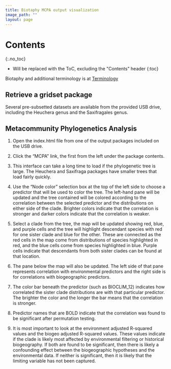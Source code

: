 ```yaml
---
title: Biotaphy MCPA output visualization
image_path: ""
layout: page
---
```


# Contents
{:.no_toc}

* Will be replaced with the ToC, excluding the "Contents" header
{:toc}

Biotaphy and additional terminology is at [Terminology](/terms)

## Retrieve a gridset package

Several pre-subsetted datasets are available from the provided 
USB drive, including the Heuchera genus and the Saxifragales genus.      

## Metacommunity Phylogenetics Analysis

1.	Open the index.html file from one of the output packages included on the USB drive.

1.	Click the “MCPA” link, the first from the left under the package contents.

1.	This interface can take a long time to load if the phylogenetic tree is large. 
   The Heuchera and Saxifraga packages have smaller trees that load fairly quickly.

1.	Use the “Node color” selection box at the top of the left side to choose a 
   predictor that will be used to color the tree.  The left-hand pane will be 
   updated and the tree contained will be colored according to the correlation 
   between the selected predictor and the distributions on either side of the 
   clade.  Brighter colors indicate that the correlation is stronger and darker 
   colors indicate that the correlation is weaker.

1.	Select a clade from the tree, the map will be updated showing red, blue, and 
   purple cells and the tree will highlight descendant species with red for one 
   sister clade and blue for the other.  These are connected as the red cells in the 
   map come from distributions of species highlighted in red, and the blue cells 
   come from species highlighted in blue.  Purple cells indicate that descendants 
   from both sister clades can be found at that location.

1.	The pane below the map will also be updated.  The left side of that pane represents 
   correlation with environmental predictors and the right side is for correlations 
   with biogeographic predictors.  

1.	The color bar beneath the predictor (such as BIOCLIM_12) indicates how correlated 
   the sister clade distributions are with that particular predictor.  The brighter 
   the color and the longer the bar means that the correlation is stronger.

1.	Predictor names that are BOLD indicate that the correlation was found to be 
   significant after permutation testing.

1.	It is most important to look at the environment adjusted R-squared values and the 
   biogeo adjusted R-squared values.  These values indicate if the clade is likely 
   most affected by environmental filtering or historical biogeography.  If both are 
   found to be significant, then there is likely a confounding effect between the 
   biogeographic hypotheses and the environmental data.  If neither is significant, 
   then it is likely that the limiting variable has not been captured.


